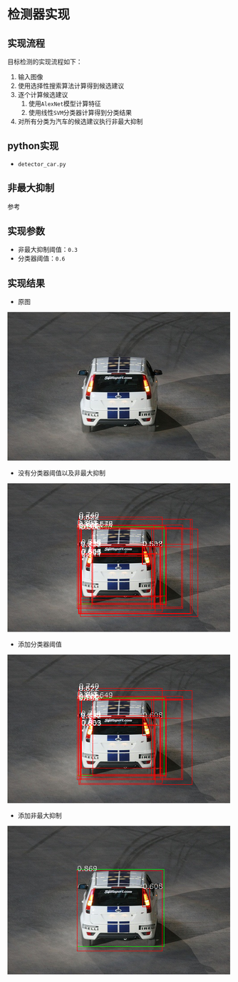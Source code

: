 
# 检测器实现

## 实现流程

目标检测的实现流程如下：

1. 输入图像
2. 使用选择性搜索算法计算得到候选建议
3. 逐个计算候选建议
      1. 使用`AlexNet`模型计算特征
      2. 使用线性`SVM`分类器计算得到分类结果
4. 对所有分类为汽车的候选建议执行非最大抑制

## python实现

* `detector_car.py`

## 非最大抑制

参考

## 实现参数

* 非最大抑制阈值：`0.3`
* 分类器阈值：`0.6`

## 实现结果

* 原图

![](./imgs/000012.jpg)

* 没有分类器阈值以及非最大抑制

![](./imgs/non-svm-thresh-and-nms.png)

* 添加分类器阈值

![](./imgs/no-nms.png)

* 添加非最大抑制

![](./imgs/detector-res.png)